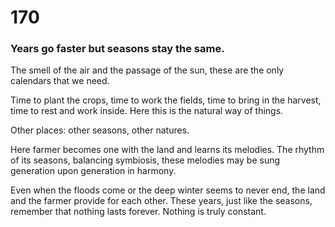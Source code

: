 # 170

### Years go  faster but seasons stay the same.

The smell of the air and the passage of the sun, these are the only calendars that we need.

Time to plant the crops, time to work the fields, time to bring in the harvest, time to rest and work inside. Here this is the natural way of things. 

Other places: other seasons, other natures.

Here farmer becomes one with the land and learns its melodies. The rhythm of its seasons, balancing symbiosis, these melodies may be sung generation upon generation in harmony.

Even when the floods come or the deep winter seems to never end, the land and the farmer provide for each other. These years, just like the seasons, remember that nothing lasts forever. Nothing is truly constant.